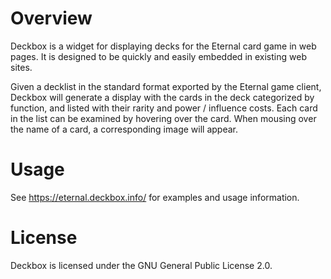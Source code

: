 # Overview

Deckbox is a widget for displaying decks for the Eternal card game
in web pages.  It is designed to be quickly and easily embedded in existing
web sites.

Given a decklist in the standard format exported by the Eternal game client,
Deckbox will generate a display with the cards in the deck categorized
by function, and listed with their rarity and power / influence costs.
Each card in the list can be examined by hovering over the card.
When mousing over the name of a card, a corresponding image will appear.

# Usage

See https://eternal.deckbox.info/ for examples and usage information.

# License

Deckbox is licensed under the GNU General Public License 2.0.
